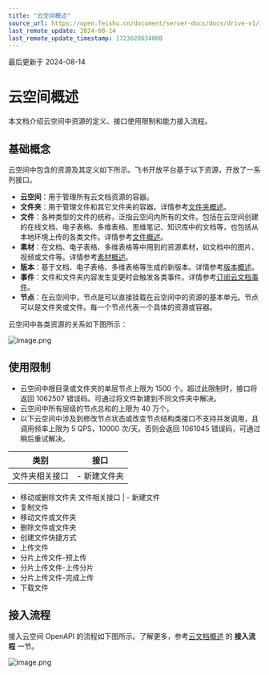 ```yaml
---
title: "云空间概述"
source_url: https://open.feishu.cn/document/server-docs/docs/drive-v1/introduction
last_remote_update: 2024-08-14
last_remote_update_timestamp: 1723628634000
---
```

最后更新于 2024-08-14

# 云空间概述

本文档介绍云空间中资源的定义、接口使用限制和能力接入流程。

## 基础概念

云空间中包含的资源及其定义如下所示。飞书开放平台基于以下资源，开放了一系列接口。
- **云空间**：用于管理所有云文档资源的容器。
- **文件夹**：用于管理文件和其它文件夹的容器。详情参考[文件夹概述](https://open.feishu.cn/document/ukTMukTMukTM/ugTNzUjL4UzM14CO1MTN/folder-overview)。
- **文件**：各种类型的文件的统称，泛指云空间内所有的文件。包括在云空间创建的在线文档、电子表格、多维表格、思维笔记、知识库中的文档等，也包括从本地环境上传的各类文件。详情参考[文件概述](https://open.feishu.cn/document/uAjLw4CM/ukTMukTMukTM/reference/drive-v1/file/file-overview)。
- **素材**：在文档、电子表格、多维表格等中用到的资源素材，如文档中的图片、视频或文件等。详情参考[素材概述](https://open.feishu.cn/document/uAjLw4CM/ukTMukTMukTM/reference/drive-v1/media/introduction)。
- **版本**：基于文档、电子表格、多维表格等生成的新版本。详情参考[版本概述](https://open.feishu.cn/document/uAjLw4CM/ukTMukTMukTM/reference/drive-v1/file-version/overview)。
- **事件**：文件和文件夹内容发生变更时会触发各类事件。详情参考[订阅云文档事件](https://open.feishu.cn/document/uAjLw4CM/ukTMukTMukTM/reference/drive-v1/file/subscribe)。
- **节点**：在云空间中，节点是可以直接挂载在云空间中的资源的基本单元。节点可以是文件夹或文件。每一个节点代表一个具体的资源或容器。

云空间中各类资源的关系如下图所示：

![image.png](https://sf3-cn.feishucdn.com/obj/open-platform-opendoc/449418fd3f0e4c72203eb54094f7b4ed_kP3nsSCoYE.png?height=1866&lazyload=true&width=6394)

## 使用限制

- 云空间中根目录或文件夹的单层节点上限为 1500 个。超过此限制时，接口将返回 1062507 错误码。可通过将文件新建到不同文件夹中解决。
- 云空间中所有层级的节点总和的上限为 40 万个。
- 以下云空间中涉及到修改节点状态或改变节点结构类接口不支持并发调用，且调用频率上限为 5 QPS，10000 次/天。否则会返回 1061045 错误码，可通过稍后重试解决。

类别 | 接口
--- | ---
文件夹相关接口 | - 新建文件夹  
- 移动或删除文件夹
文件相关接口 | - 新建文件  
- 复制文件  
- 移动文件或文件夹  
- 删除文件或文件夹  
- 创建文件快捷方式  
- 上传文件  
- 分片上传文件-预上传  
- 分片上传文件-上传分片  
- 分片上传文件-完成上传  
- 下载文件

## 接入流程

接入云空间 OpenAPI 的流程如下图所示。了解更多，参考[云文档概述](https://open.feishu.cn/document/ukTMukTMukTM/uUDN04SN0QjL1QDN/docs-overview) 的 **接入流程** 一节。

![image.png](https://sf3-cn.feishucdn.com/obj/open-platform-opendoc/7f515b0c7796b97e8bb3c101381c20fa_DqMJtBryNP.png?height=546&lazyload=true&width=6382)

